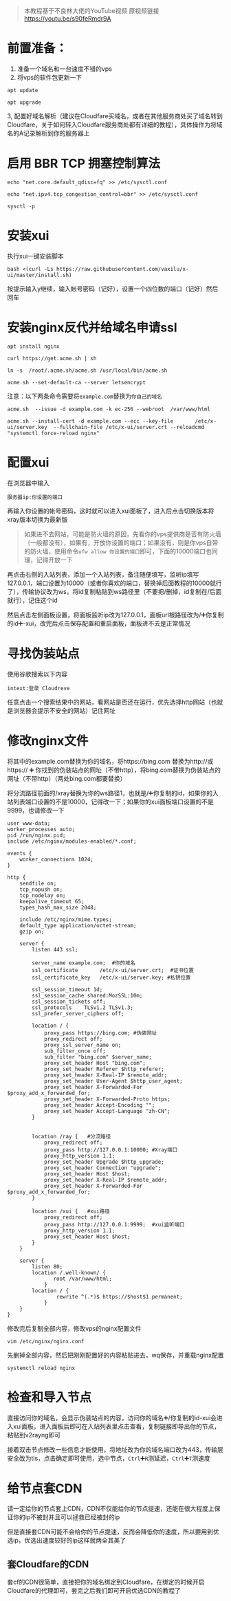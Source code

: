 > 本教程基于不良林大佬的YouTube视频
> 原视频链接 https://youtu.be/s90feRmdr9A

# 前置准备：
1. 准备一个域名和一台速度不错的vps
2. 将vps的软件包更新一下
```
apt update

apt upgrade
```
3, 配置好域名解析（建议在Cloudfare买域名，或者在其他服务商处买了域名转到Cloudfare，关于如何转入Cloudfare服务商处都有详细的教程），具体操作为将域名的A记录解析到你的服务器上

# 启用 BBR TCP 拥塞控制算法
```
echo "net.core.default_qdisc=fq" >> /etc/sysctl.conf

echo "net.ipv4.tcp_congestion_control=bbr" >> /etc/sysctl.conf

sysctl -p
```

# 安装xui
执行xui一键安装脚本
```
bash <(curl -Ls https://raw.githubusercontent.com/vaxilu/x-ui/master/install.sh)
```
按提示输入y继续，输入帐号密码（记好），设置一个四位数的端口（记好）然后回车

# 安装nginx反代并给域名申请ssl
```
apt install nginx

curl https://get.acme.sh | sh

ln -s  /root/.acme.sh/acme.sh /usr/local/bin/acme.sh

acme.sh --set-default-ca --server letsencrypt
```
注意：以下两条命令需要将`example.com`替换为`你自己的域名`
```
acme.sh  --issue -d example.com -k ec-256 --webroot  /var/www/html

acme.sh --install-cert -d example.com --ecc --key-file       /etc/x-ui/server.key  --fullchain-file /etc/x-ui/server.crt --reloadcmd     "systemctl force-reload nginx"
```

# 配置xui
在浏览器中输入
```
服务器ip:你设置的端口
```
再输入你设置的帐号密码，这时就可以进入xui面板了，进入后点击切换版本将xray版本切换为最新版
>如果进不去网站，可能是防火墙的原因，先看你的vps提供商是否有防火墙（一般都没有），如果有，开放你设置的端口；如果没有，则是你vps自带的防火墙，使用命令`ufw allow 你设置的端口`即可，下面的10000端口也同理，记得开放一下

再点击右侧的入站列表，添加一个入站列表，备注随便填写，监听ip填写127.0.0.1，端口设置为10000（或者你喜欢的端口，替换掉后面教程的10000就行了），传输协议改为ws，将id复制粘贴到ws路径里（不要把/删掉，id复制在/后面就行），记住这个id

然后点击左侧面板设置，将面板监听ip改为127.0.0.1，面板url根路径改为/➕你复制的id➕-xui，改完后点击保存配置和重启面板，面板进不去是正常情况

# 寻找伪装站点
使用谷歌搜索以下内容
```
intext:登录 Cloudreve
```
任意点击一个搜索结果中的网站，看网站是否还在运行，优先选择http网站（也就是浏览器会提示不安全的网站）记住网址

# 修改nginx文件
将其中的example.com替换为你的域名，将https://bing.com 替换为http://或https:// ➕ 你找到的伪装站点的网址（不带http），将bing.com替换为伪装站点的网址（不带http）（两处bing.com都要替换）

将分流路径前面的/xray替换为你的ws路径1，也就是/➕你复制的id，如果你的入站列表端口设置的不是10000，记得改一下；如果你的xui面板端口设置的不是9999，也请修改一下
```
user www-data;
worker_processes auto;
pid /run/nginx.pid;
include /etc/nginx/modules-enabled/*.conf;

events {
    worker_connections 1024;
}

http {
    sendfile on;
    tcp_nopush on;
    tcp_nodelay on;
    keepalive_timeout 65;
    types_hash_max_size 2048;

    include /etc/nginx/mime.types;
    default_type application/octet-stream;
    gzip on;

    server {
        listen 443 ssl;
        
        server_name example.com;  #你的域名
        ssl_certificate       /etc/x-ui/server.crt;  #证书位置
        ssl_certificate_key   /etc/x-ui/server.key; #私钥位置
        
        ssl_session_timeout 1d;
        ssl_session_cache shared:MozSSL:10m;
        ssl_session_tickets off;
        ssl_protocols    TLSv1.2 TLSv1.3;
        ssl_prefer_server_ciphers off;

        location / {
            proxy_pass https://bing.com; #伪装网址
            proxy_redirect off;
            proxy_ssl_server_name on;
            sub_filter_once off;
            sub_filter "bing.com" $server_name;
            proxy_set_header Host "bing.com";
            proxy_set_header Referer $http_referer;
            proxy_set_header X-Real-IP $remote_addr;
            proxy_set_header User-Agent $http_user_agent;
            proxy_set_header X-Forwarded-For $proxy_add_x_forwarded_for;
            proxy_set_header X-Forwarded-Proto https;
            proxy_set_header Accept-Encoding "";
            proxy_set_header Accept-Language "zh-CN";
        }


        location /ray {   #分流路径
            proxy_redirect off;
            proxy_pass http://127.0.0.1:10000; #Xray端口
            proxy_http_version 1.1;
            proxy_set_header Upgrade $http_upgrade;
            proxy_set_header Connection "upgrade";
            proxy_set_header Host $host;
            proxy_set_header X-Real-IP $remote_addr;
            proxy_set_header X-Forwarded-For $proxy_add_x_forwarded_for;
        }
        
        location /xui {   #xui路径
            proxy_redirect off;
            proxy_pass http://127.0.0.1:9999;  #xui监听端口
            proxy_http_version 1.1;
            proxy_set_header Host $host;
        }
    }

    server {
        listen 80;
        location /.well-known/ {
               root /var/www/html;
            }
        location / {
                rewrite ^(.*)$ https://$host$1 permanent;
            }
    }
}
```
修改完后复制全部内容，修改vps的nginx配置文件
```
vim /etc/nginx/nginx.conf
```
先删掉全部内容，然后把刚刚配置好的内容粘贴进去，wq保存，并重载nginx配置
```
systemctl reload nginx
```

# 检查和导入节点
直接访问你的域名，会显示伪装站点的内容，访问你的域名➕/你复制的id-xui会进入xui面板，进入面板后即可在入站列表里点击查看，复制链接即导出你的节点，粘贴到v2rayng即可

接着双击节点修改一些信息才能使用，将地址改为你的域名端口改为443，传输层安全改为tls，点击确定即可使用，选中节点，`Ctrl`➕`R`测延迟，`Ctrl`➕`T`测速度

# 给节点套CDN
请一定给你的节点套上CDN，CDN不仅能给你的节点提速，还能在很大程度上保证你的ip不被封并且可以拯救已经被封的ip

但是直接套CDN可能不会给你的节点提速，反而会降低你的速度，所以要用到优选ip，优选出速度较好的ip这样就两全其美了

## 套Cloudfare的CDN
套cf的CDN很简单，直接把你的域名绑定到Cloudfare，在绑定的时候开启Cloudfare的代理即可，套完之后我们即可开启优选CDN的教程了


